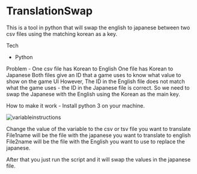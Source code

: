 # TranslationSwap
This is a tool in python that will swap the english to japanese between two csv files using the matching korean as a key. 

Tech
- Python 

Problem - 
One csv file has Korean to English 
One file has Korean to Japanese 
Both files give an ID that a game uses to know what value to show on the game UI 
However, The ID in the English file does not match what the game uses - the ID in the Japanese file is correct. 
So we need to swap the Japanese with the English using the Korean as the main key. 

How to make it work - 
Install python 3 on your machine. 

![variableinstructions](https://user-images.githubusercontent.com/15853331/72677641-ff176f80-3ae1-11ea-83fe-918d861df290.PNG)

Change the value of the variable to the csv or tsv file you want to translate 
File1name will be the file with the japanese you want to translate to english 
File2name will be the file with the English you want to use to replace the japanese. 

After that you just run the script and it will swap the values in the japanese file. 
